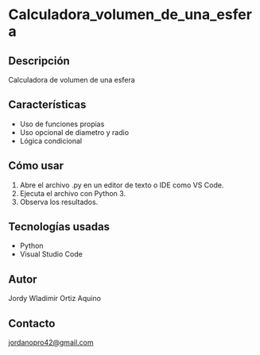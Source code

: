 # Calculadora_volumen_de_una_esfera

## Descripción
Calculadora de volumen de una esfera

## Características
- Uso de funciones propias
- Uso opcional de diametro y radio
- Lógica condicional

## Cómo usar
1. Abre el archivo .py en un editor de texto o IDE como VS Code.
2. Ejecuta el archivo con Python 3.
3. Observa los resultados.

## Tecnologías usadas
- Python
- Visual Studio Code

## Autor
Jordy Wladimir Ortiz Aquino

## Contacto
jordanopro42@gmail.com
